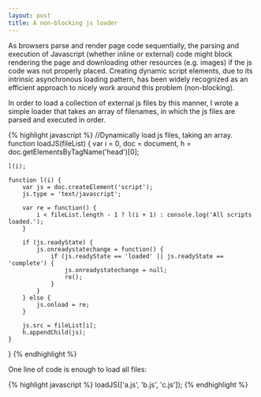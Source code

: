 ```yaml
---
layout: post
title: A non-blocking js loader
---
```

As browsers parse and render page code sequentially, the parsing and execution of Javascript (whether inline or external) code might block rendering the page and downloading other resources (e.g. images) if the js code was not properly placed. Creating dynamic script elements, due to its intrinsic asynchronous loading pattern, has been widely recognized as an efficient approach to nicely work around this problem (non-blocking). 

In order to load a collection of external js files by this manner, I wrote a simple loader that takes an array of filenames, in which the js files are parsed and executed in order.

{% highlight javascript %}
//Dynamically load js files, taking an array.
function loadJS(fileList) {
    var i = 0,
        doc = document,
        h = doc.getElementsByTagName('head')[0];
    
    l(i);

    function l(i) {
        var js = doc.createElement('script');
        js.type = 'text/javascript';

        var re = function() {
            i < fileList.length - 1 ? l(i + 1) : console.log('All scripts loaded.');
        }

        if (js.readyState) {
            js.onreadystatechange = function() {
                if (js.readyState == 'loaded' || js.readyState == 'complete') {
                    js.onreadystatechange = null;
                    re();
                }
            }
        } else {
            js.onload = re;
        }

        js.src = fileList[i];
        h.appendChild(js);
    }
}
{% endhighlight %}

One line of code is enough to load all files:

{% highlight javascript %}
loadJS(['a.js', 'b.js', 'c.js']);
{% endhighlight %}